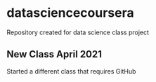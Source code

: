 # datasciencecoursera
Repository created for data science class project
## New Class April 2021
Started a different class that requires GitHub
